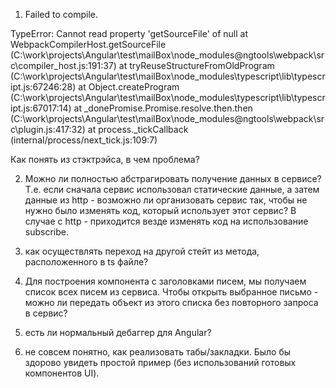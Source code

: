 1) Failed to compile.

TypeError: Cannot read property 'getSourceFile' of null
    at WebpackCompilerHost.getSourceFile (C:\work\projects\Angular\test\mailBox\node_modules\@ngtools\webpack\src\compiler_host.js:191:37)
    at tryReuseStructureFromOldProgram (C:\work\projects\Angular\test\mailBox\node_modules\typescript\lib\typescript.js:67246:28)
    at Object.createProgram (C:\work\projects\Angular\test\mailBox\node_modules\typescript\lib\typescript.js:67017:14)
    at _donePromise.Promise.resolve.then.then (C:\work\projects\Angular\test\mailBox\node_modules\@ngtools\webpack\src\plugin.js:417:32)
    at process._tickCallback (internal/process/next_tick.js:109:7)
	
Как понять из стэктрэйса, в чем проблема?
	
2) Можно ли полностью абстрагировать получение данных в сервисе?
Т.е. если сначала сервис использовал статические данные, а затем данные из http - возможно ли организовать сервис так, чтобы не нужно было изменять код, который использует этот сервис?
В случае с http - приходится везде изменять код на использование subscribe.

3) как осуществлять переход на другой стейт из метода, расположенного в ts файле?

4) Для построения компонента с заголовками писем, мы получаем список всех писем из сервиса.
Чтобы открыть выбранное письмо - можно ли передать объект из этого списка без повторного запроса в сервис?

5) есть ли нормальный дебаггер для Angular?

6) не совсем понятно, как реализовать табы/закладки. Было бы здорово увидеть простой пример (без использований готовых компонентов UI).